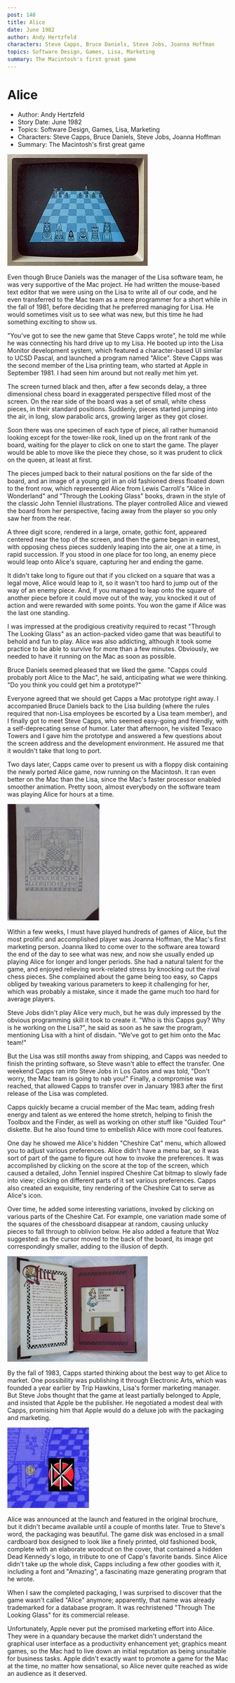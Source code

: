 ```yaml
---
post: 148
title: Alice
date: June 1982
author: Andy Hertzfeld
characters: Steve Capps, Bruce Daniels, Steve Jobs, Joanna Hoffman
topics: Software Design, Games, Lisa, Marketing
summary: The Macintosh's first great game
---
```


# Alice
* Author: Andy Hertzfeld
* Story Date: June 1982
* Topics: Software Design, Games, Lisa, Marketing
* Characters: Steve Capps, Bruce Daniels, Steve Jobs, Joanna Hoffman
* Summary: The Macintosh's first great game

![Alice's initial screen](images/Macintosh/alice.jpg) 
   
Even though Bruce Daniels was the manager of the Lisa software team, he was very supportive of the Mac project.  He had written the mouse-based text editor that we were using on the Lisa to write all of our code, and he even transferred to the Mac team as a mere programmer for a short while in the fall of 1981, before deciding that he preferred managing for Lisa.  He would sometimes visit us to see what was new, but this time he had something exciting to show us.

"You've got to see the new game that Steve Capps wrote", he told me while he was connecting his hard drive up to my Lisa.  He booted up into the Lisa Monitor development system, which featured a character-based UI similar to UCSD Pascal, and launched a program named "Alice".  Steve Capps was the second member of the Lisa printing team, who started at Apple in September 1981.  I had seen him around but not really met him yet.

The screen turned black and then, after a few seconds delay, a three dimensional chess board in exaggerated perspective filled most of the screen.  On the rear side of the board was a set of small, white chess pieces, in their standard positions.  Suddenly, pieces started jumping into the air, in long, slow parabolic arcs, growing larger as they got closer.

Soon there was one specimen of each type of piece, all rather humanoid looking except for the tower-like rook, lined up on the front rank of the board, waiting for the player to click on one to start the game.  The player would be able to move like the piece they chose, so it was prudent to click on the queen, at least at first.

The pieces jumped back to their natural positions on the far side of the board, and an image of a young girl in an old fashioned dress floated down to the front row, which represented Alice from Lewis Carroll's "Alice in Wonderland" and "Through the Looking Glass" books,  drawn in the style of the classic John Tenniel illustrations.  The player controlled Alice and viewed the board from her perspective, facing away from the player so you only saw her from the rear. 

A three digit score, rendered in a large, ornate, gothic font, appeared centered near the top of the screen, and then the game began in earnest, with opposing chess pieces suddenly leaping into the air, one at a time, in rapid succession.  If you stood in one place for too long, an enemy piece would leap onto Alice's square, capturing her and ending the game.

It didn't take long to figure out that if you clicked on a square that was a legal move, Alice would leap to it, so it wasn't too hard to jump out of the way of an enemy piece.  And, if you managed to leap onto the square of another piece before it could move out of the way, you knocked it out of action and were rewarded with some points.  You won the game if Alice was the last one standing.

I was impressed at the prodigious creativity required to recast "Through The Looking Glass" as an action-packed video game that was beautiful to behold and fun to play.  Alice was also addicting, although it took some practice to be able to survive for more than a few minutes.  Obviously, we needed to have it running on the Mac as soon as possible.

Bruce Daniels seemed pleased that we liked the game. "Capps could probably port Alice to the Mac", he said, anticipating what we were thinking.  "Do you think you could get him a prototype?"

Everyone agreed that we should get Capps a Mac prototype right away.  I accompanied Bruce Daniels back to the Lisa building (where the rules required that non-Lisa employees be escorted by a Lisa team member), and I finally got to meet Steve Capps, who seemed easy-going and friendly, with a self-deprecating sense of humor.  Later that afternoon, he visited Texaco Towers and I gave him the prototype and answered a few questions about the screen address and the development environment.  He assured me that it wouldn't take that long to port.

Two days later, Capps came over to present us with a floppy disk containing the newly ported Alice game, now running on the Macintosh.  It ran even better on the Mac than the Lisa, since the Mac's faster processor enabled smoother animation.  Pretty soon, almost everybody on the software team was playing Alice for hours at a time.  

![Alice's packaging](images/Macintosh/alice_book_t.jpg)

Within a few weeks, I must have played hundreds of games of Alice, but the most prolific and accomplished player was Joanna Hoffman, the Mac's first marketing person.  Joanna liked to come over to the software area toward the end of the day to see what was new, and now she usually ended up playing Alice for longer and longer periods.  She had a natural talent for the game, and enjoyed relieving work-related stress by knocking out the rival chess pieces.  She complained about the game being too easy, so Capps obliged by tweaking various parameters to keep it challenging for her, which was probably a mistake, since it made the game much too hard for average players.

Steve Jobs didn't play Alice very much, but he was duly impressed by the obvious programming skill it took to create it.  "Who is this Capps guy?  Why is he working on the Lisa?", he said as soon as he saw the program, mentioning Lisa with a hint of disdain.  "We've got to get him onto the Mac team!"

But the Lisa was still months away from shipping, and Capps was needed to finish the printing software, so Steve wasn't able to effect the transfer.  One weekend Capps ran into Steve Jobs in Los Gatos and was told, "Don't worry, the Mac team is going to nab you!" Finally, a compromise was reached, that allowed Capps to transfer over in January 1983 after the first release of the Lisa was completed.

Capps quickly became a crucial member of the Mac team, adding fresh energy and talent as we entered the home stretch, helping to finish the Toolbox and the Finder, as well as working on other stuff like "Guided Tour" diskette.  But he also found time to embellish Alice with more cool features.

One day he showed me Alice's hidden "Cheshire Cat" menu, which allowed you to adjust various preferences.  Alice didn't have a menu bar, so it was sort of part of the game to figure out how to invoke the preferences. It was accomplished by clicking on the score at the top of the screen, which caused a detailed, John Tenniel inspired Cheshire Cat bitmap to slowly fade into view; clicking on different parts of it set various preferences. Capps also created an exquisite, tiny rendering of the Cheshire Cat to serve as Alice's icon.

Over time, he added some interesting variations, invoked by clicking on various parts of the Cheshire Cat.  For example, one variation made some of the squares of the chessboard disappear at random, causing unlucky pieces to fall through to oblivion below.  He also added a feature that Woz suggested:  as the cursor moved to the back of the board, its image got correspondingly smaller, adding to the illusion of depth.

![Alice's packaging's interior](images/Macintosh/alice_book_2_t.jpg)

By the fall of 1983, Capps started thinking about the best way to get Alice to market.  One possibility was publishing it through Electronic Arts, which was founded a year earlier by Trip Hawkins, Lisa's former marketing manager.   But Steve Jobs thought that the game at least partially belonged to Apple, and insisted that Apple be the publisher.  He negotiated a modest deal with Capps, promising him that Apple would do a deluxe job with the packaging and marketing.

  
![hidden DK logo](images/Macintosh/alicedk_t.jpg)

Alice was announced at the launch and featured in the original brochure, but it didn't became available until a couple of months later.  True to Steve's word, the packaging was beautiful.  The game disk was enclosed in a small cardboard box designed to look like a finely printed, old fashioned book, complete with an elaborate woodcut on the cover, that contained a hidden Dead Kennedy's logo, in tribute to one of Capp's favorite bands.  Since Alice didn't take up the whole disk, Capps including a few other goodies with it, including a font and "Amazing", a fascinating maze generating program that he wrote.

When I saw the completed packaging, I was surprised to discover that the game wasn't called "Alice" anymore;  apparently, that name was already trademarked for a database program.  It was rechristened "Through The Looking Glass" for its commercial release.

Unfortunately, Apple never put the promised marketing effort into Alice.  They were in a quandary because the market didn't understand the graphical user interface as a productivity enhancement yet; graphics meant games, so the Mac had to live down an initial reputation as being unsuitable for business tasks.  Apple didn't exactly want to promote a game for the Mac at the time, no matter how sensational, so Alice never quite reached as wide an audience as it deserved.